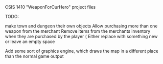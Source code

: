 CSIS 1410 "WeaponForOurHero" project files

TODO:

make town and dungeon their own objects
Allow purchasing more than one weapon from the merchant
Remove items from the merchants inventory when they are purchased by the player ( Either replace with something new or leave an empty space

Add some sort of graphics engine, which draws the map in a different place than the normal game output

